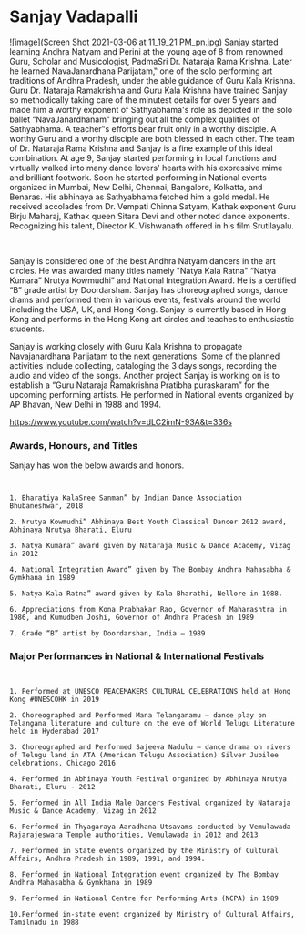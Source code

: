 # Sanjay Vadapalli
![image](Screen Shot 2021-03-06 at 11_19_21 PM_pn.jpg)
Sanjay started learning Andhra Natyam and Perini at the young age of 8 from renowned Guru, Scholar and Musicologist, PadmaSri Dr. Nataraja Rama Krishna. Later he learned NavaJanardhana Parijatam,‟ one of the solo performing art traditions of Andhra Pradesh, under the able guidance of Guru Kala Krishna. Guru Dr. Nataraja Ramakrishna and Guru Kala Krishna have trained Sanjay so methodically taking care of the minutest details for over 5 years and made him a worthy exponent of Sathyabhama's role as depicted in the solo ballet “NavaJanardhanam‟ bringing out all the complex qualities of Sathyabhama.
A teacher‟s efforts bear fruit only in a worthy disciple. A worthy Guru and a worthy disciple are both blessed in each other. The team of Dr. Nataraja Rama Krishna and Sanjay is a fine example of this ideal combination. At age 9, Sanjay started performing in local functions and virtually walked into many dance lovers' hearts with his expressive mime and brilliant footwork. Soon he started performing in National events organized in Mumbai, New Delhi, Chennai, Bangalore, Kolkatta, and Benaras. His abhinaya as Sathyabhama fetched him a gold medal. He received accolades from Dr. Vempati Chinna Satyam, Kathak exponent Guru Birju Maharaj, Kathak queen Sitara Devi and other noted dance exponents. Recognizing his talent, Director K. Vishwanath offered in his film Srutilayalu.

​

 

Sanjay is considered one of the best Andhra Natyam dancers in the art circles. He was awarded many titles namely "Natya Kala Ratna" “Natya Kumara” Nrutya Kowmudhi” and National Integration Award. He is a certified “B” grade artist by Doordarshan. Sanjay has choreographed songs, dance drams and performed them in various events, festivals around the world including the USA, UK, and Hong Kong. Sanjay is currently based in Hong Kong and performs in the Hong Kong art circles and teaches to enthusiastic students.

Sanjay is working closely with Guru Kala Krishna to propagate Navajanardhana Parijatam to the next generations. Some of the planned activities include collecting, cataloging the 3 days songs, recording the audio and video of the songs. Another project Sanjay is working on is to establish a “Guru Nataraja Ramakrishna Pratibha puraskaram” for the upcoming performing artists. He performed in National events organized by AP Bhavan, New Delhi in 1988 and 1994.

https://www.youtube.com/watch?v=dLC2imN-93A&t=336s

### Awards, Honours, and Titles

Sanjay has won the below awards and honors.

```


1. Bharatiya KalaSree Sanman” by Indian Dance Association Bhubaneshwar, 2018

2. Nrutya Kowmudhi” Abhinaya Best Youth Classical Dancer 2012 award, Abhinaya Nrutya Bharati, Eluru

3. Natya Kumara” award given by Nataraja Music & Dance Academy, Vizag in 2012

4. National Integration Award” given by The Bombay Andhra Mahasabha & Gymkhana in 1989

5. Natya Kala Ratna” award given by Kala Bharathi, Nellore in 1988.

6. Appreciations from Kona Prabhakar Rao, Governor of Maharashtra in 1986, and Kumudben Joshi, Governor of Andhra Pradesh in 1989

7. Grade “B” artist by Doordarshan, India – 1989
```

### Major Performances in National & International Festivals


```


1. Performed at UNESCO PEACEMAKERS CULTURAL CELEBRATIONS held at Hong Kong #UNESCOHK in 2019

2. Choreographed and Performed Mana Telanganamu – dance play on Telangana literature and culture on the eve of World Telugu Literature held in Hyderabad 2017

3. Choreographed and Performed Sajeeva Nadulu – dance drama on rivers of Telugu land in ATA (American Telugu Association) Silver Jubilee celebrations, Chicago 2016

4. Performed in Abhinaya Youth Festival organized by Abhinaya Nrutya Bharati, Eluru - 2012

5. Performed in All India Male Dancers Festival organized by Nataraja Music & Dance Academy, Vizag in 2012

6. Performed in Thyagaraya Aaradhana Utsavams conducted by Vemulawada Rajarajeswara Temple authorities, Vemulawada in 2012 and 2013

7. Performed in State events organized by the Ministry of Cultural Affairs, Andhra Pradesh in 1989, 1991, and 1994.

8. Performed in National Integration event organized by The Bombay Andhra Mahasabha & Gymkhana in 1989

9. Performed in National Centre for Performing Arts (NCPA) in 1989

10.Performed in-state event organized by Ministry of Cultural Affairs, Tamilnadu in 1988

```
